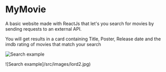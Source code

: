 # MyMovie

A basic website made with ReactJs that let's you search for movies by sending requests to an external API.

You will get results in a card containing Title, Poster, Release date and the imdb rating of movies that match your search

![Search example](/src/images/lord1.jpg)

![Search example]/src/images/lord2.jpg)
